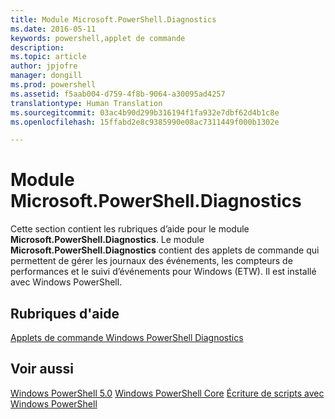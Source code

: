 ```yaml
---
title: Module Microsoft.PowerShell.Diagnostics
ms.date: 2016-05-11
keywords: powershell,applet de commande
description: 
ms.topic: article
author: jpjofre
manager: dongill
ms.prod: powershell
ms.assetid: f5aab004-d759-4f8b-9064-a30095ad4257
translationtype: Human Translation
ms.sourcegitcommit: 03ac4b90d299b316194f1fa932e7dbf62d4b1c8e
ms.openlocfilehash: 15ffabd2e8c9385990e08ac7311449f000b1302e

---
```


# Module Microsoft.PowerShell.Diagnostics
Cette section contient les rubriques d’aide pour le module **Microsoft.PowerShell.Diagnostics**. Le module **Microsoft.PowerShell.Diagnostics** contient des applets de commande qui permettent de gérer les journaux des événements, les compteurs de performances et le suivi d’événements pour Windows (ETW). Il est installé avec Windows PowerShell.

## Rubriques d'aide
[Applets de commande Windows PowerShell Diagnostics](http://go.microsoft.com/fwlink/?LinkID=245858)

## Voir aussi
[Windows PowerShell 5.0](Windows-PowerShell-5.0.md)
[Windows PowerShell Core](https://technet.microsoft.com/en-us/library/4b75f1e4-f327-48f3-92ab-bf5435094d41)
[Écriture de scripts avec Windows PowerShell](../../getting-started/fundamental/Scripting-with-Windows-PowerShell.md)




<!--HONumber=Aug16_HO3-->


